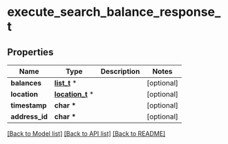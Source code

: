 # execute_search_balance_response_t

## Properties
Name | Type | Description | Notes
------------ | ------------- | ------------- | -------------
**balances** | [**list_t**](address_balance_response.md) \* |  | [optional] 
**location** | [**location_t**](location.md) \* |  | [optional] 
**timestamp** | **char \*** |  | [optional] 
**address_id** | **char \*** |  | [optional] 

[[Back to Model list]](../README.md#documentation-for-models) [[Back to API list]](../README.md#documentation-for-api-endpoints) [[Back to README]](../README.md)


